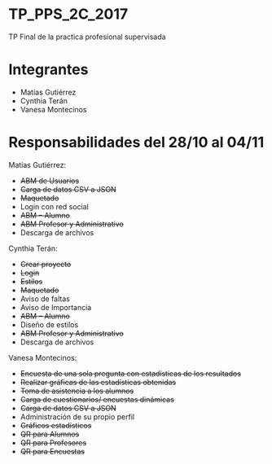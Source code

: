 # TP_PPS_2C_2017
TP Final de la practica profesional supervisada

# Integrantes
- Matías Gutiérrez
- Cynthia Terán
- Vanesa Montecinos

# Responsabilidades del 28/10 al 04/11

 Matías Gutiérrez:
  - <strike>ABM de Usuarios</strike>
  - <strike>Carga de datos CSV a JSON</strike>
  - <strike>Maquetado</strike>
  - Login con red social
  - <strike>ABM – Alumno</strike>
  - <strike>ABM Profesor y Administrativo</strike>
  - Descarga de archivos
 
 Cynthia Terán:
  - <strike>Crear proyecto</strike>
  - <strike>Login</strike>
  - <strike>Estilos</strike>
  - <strike>Maquetado</strike>
  - Aviso de faltas
  - Aviso de Importancia
  - <strike>ABM – Alumno</strike>
  - Diseño de estilos
  - <strike>ABM Profesor y Administrativo</strike>
  - Descarga de archivos

 Vanesa Montecinos:
  - <strike>Encuesta de una sola pregunta con estadísticas de los resultados</strike>
  - <strike>Realizar gráficas de las estadísticas obtenidas</strike>
  - <strike>Toma de asistencia a los alumnos</strike>
  - <strike>Carga de cuestionarios/ encuestas dinámicas</strike>
  - <strike>Carga de datos CSV a JSON</strike>
  - Administración de su propio perfil
  - <strike>Gráficos estadísticos</strike>
  - <strike>QR para Alumnos</strike>
  - <strike>QR para Profesores</strike>
  - <strike>QR para Encuestas</strike>
  
